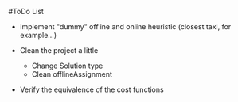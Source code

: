 #ToDo List

- implement "dummy" offline and online heuristic (closest taxi, for example...)

- Clean the project a little
  - Change Solution type
  - Clean offlineAssignment

- Verify the equivalence of the cost functions
